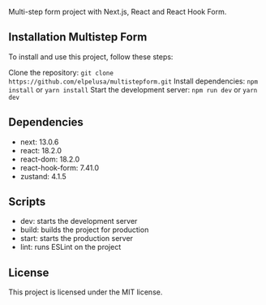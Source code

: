 Multi-step form project with Next.js, React and React Hook Form.

## Installation Multistep Form

To install and use this project, follow these steps:

Clone the repository: `git clone https://github.com/elpelusa/multistepform.git`
Install dependencies: `npm install` or `yarn install`
Start the development server: `npm run dev` or `yarn dev`

## Dependencies

- next: 13.0.6
- react: 18.2.0
- react-dom: 18.2.0
- react-hook-form: 7.41.0
- zustand: 4.1.5

## Scripts

- dev: starts the development server
- build: builds the project for production
- start: starts the production server
- lint: runs ESLint on the project

## License

This project is licensed under the MIT license.
